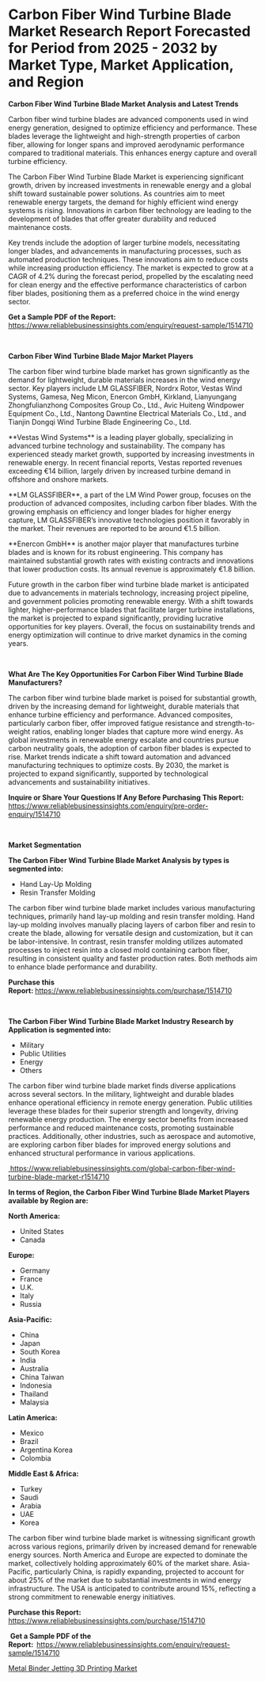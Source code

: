 <p><h1>Carbon Fiber Wind Turbine Blade Market Research Report Forecasted for Period from 2025 -  2032 by Market Type, Market Application, and Region</h1></p><p><strong>Carbon Fiber Wind Turbine Blade Market Analysis and Latest Trends</strong></p>
<p><p>Carbon fiber wind turbine blades are advanced components used in wind energy generation, designed to optimize efficiency and performance. These blades leverage the lightweight and high-strength properties of carbon fiber, allowing for longer spans and improved aerodynamic performance compared to traditional materials. This enhances energy capture and overall turbine efficiency.</p><p>The Carbon Fiber Wind Turbine Blade Market is experiencing significant growth, driven by increased investments in renewable energy and a global shift toward sustainable power solutions. As countries aim to meet renewable energy targets, the demand for highly efficient wind energy systems is rising. Innovations in carbon fiber technology are leading to the development of blades that offer greater durability and reduced maintenance costs.</p><p>Key trends include the adoption of larger turbine models, necessitating longer blades, and advancements in manufacturing processes, such as automated production techniques. These innovations aim to reduce costs while increasing production efficiency. The market is expected to grow at a CAGR of 4.2% during the forecast period, propelled by the escalating need for clean energy and the effective performance characteristics of carbon fiber blades, positioning them as a preferred choice in the wind energy sector.</p></p>
<p><strong>Get a Sample PDF of the Report:&nbsp;</strong> <a href="https://www.reliablebusinessinsights.com/enquiry/request-sample/1514710?utm_campaign=2310&utm_medium=2&utm_source=Github&utm_content=ia&utm_term=29032025&utm_id=carbon-fiber-wind-turbine-blade">https://www.reliablebusinessinsights.com/enquiry/request-sample/1514710</a></p>
<p>&nbsp;</p>
<p><strong>Carbon Fiber Wind Turbine Blade Major Market Players</strong></p>
<p><p>The carbon fiber wind turbine blade market has grown significantly as the demand for lightweight, durable materials increases in the wind energy sector. Key players include LM GLASSFIBER, Nordrx Rotor, Vestas Wind Systems, Gamesa, Neg Micon, Enercon GmbH, Kirkland, Lianyungang Zhongfulianzhong Composites Group Co., Ltd., Avic Huiteng Windpower Equipment Co., Ltd., Nantong Dawntine Electrical Materials Co., Ltd., and Tianjin Dongqi Wind Turbine Blade Engineering Co., Ltd.</p><p>**Vestas Wind Systems** is a leading player globally, specializing in advanced turbine technology and sustainability. The company has experienced steady market growth, supported by increasing investments in renewable energy. In recent financial reports, Vestas reported revenues exceeding €14 billion, largely driven by increased turbine demand in offshore and onshore markets.</p><p>**LM GLASSFIBER**, a part of the LM Wind Power group, focuses on the production of advanced composites, including carbon fiber blades. With the growing emphasis on efficiency and longer blades for higher energy capture, LM GLASSFIBER’s innovative technologies position it favorably in the market. Their revenues are reported to be around €1.5 billion.</p><p>**Enercon GmbH** is another major player that manufactures turbine blades and is known for its robust engineering. This company has maintained substantial growth rates with existing contracts and innovations that lower production costs. Its annual revenue is approximately €1.8 billion.</p><p>Future growth in the carbon fiber wind turbine blade market is anticipated due to advancements in materials technology, increasing project pipeline, and government policies promoting renewable energy. With a shift towards lighter, higher-performance blades that facilitate larger turbine installations, the market is projected to expand significantly, providing lucrative opportunities for key players. Overall, the focus on sustainability trends and energy optimization will continue to drive market dynamics in the coming years.</p></p>
<p>&nbsp;</p>
<p><strong>What Are The Key Opportunities For Carbon Fiber Wind Turbine Blade Manufacturers?</strong></p>
<p><p>The carbon fiber wind turbine blade market is poised for substantial growth, driven by the increasing demand for lightweight, durable materials that enhance turbine efficiency and performance. Advanced composites, particularly carbon fiber, offer improved fatigue resistance and strength-to-weight ratios, enabling longer blades that capture more wind energy. As global investments in renewable energy escalate and countries pursue carbon neutrality goals, the adoption of carbon fiber blades is expected to rise. Market trends indicate a shift toward automation and advanced manufacturing techniques to optimize costs. By 2030, the market is projected to expand significantly, supported by technological advancements and sustainability initiatives.</p></p>
<p><strong>Inquire or Share Your Questions If Any Before Purchasing This Report:</strong> <a href="https://www.reliablebusinessinsights.com/enquiry/pre-order-enquiry/1514710?utm_campaign=2310&utm_medium=2&utm_source=Github&utm_content=ia&utm_term=29032025&utm_id=carbon-fiber-wind-turbine-blade">https://www.reliablebusinessinsights.com/enquiry/pre-order-enquiry/1514710</a></p>
<p>&nbsp;</p>
<p><strong>Market Segmentation</strong></p>
<p><strong>The Carbon Fiber Wind Turbine Blade Market Analysis by types is segmented into:</strong></p>
<p><ul><li>Hand Lay-Up Molding</li><li>Resin Transfer Molding</li></ul></p>
<p><p>The carbon fiber wind turbine blade market includes various manufacturing techniques, primarily hand lay-up molding and resin transfer molding. Hand lay-up molding involves manually placing layers of carbon fiber and resin to create the blade, allowing for versatile design and customization, but it can be labor-intensive. In contrast, resin transfer molding utilizes automated processes to inject resin into a closed mold containing carbon fiber, resulting in consistent quality and faster production rates. Both methods aim to enhance blade performance and durability.</p></p>
<p><strong>Purchase this Report:&nbsp;</strong><a href="https://www.reliablebusinessinsights.com/purchase/1514710?utm_campaign=2310&utm_medium=2&utm_source=Github&utm_content=ia&utm_term=29032025&utm_id=carbon-fiber-wind-turbine-blade">https://www.reliablebusinessinsights.com/purchase/1514710</a></p>
<p>&nbsp;</p>
<p><strong>The Carbon Fiber Wind Turbine Blade Market Industry Research by Application is segmented into:</strong></p>
<p><ul><li>Military</li><li>Public Utilities</li><li>Energy</li><li>Others</li></ul></p>
<p><p>The carbon fiber wind turbine blade market finds diverse applications across several sectors. In the military, lightweight and durable blades enhance operational efficiency in remote energy generation. Public utilities leverage these blades for their superior strength and longevity, driving renewable energy production. The energy sector benefits from increased performance and reduced maintenance costs, promoting sustainable practices. Additionally, other industries, such as aerospace and automotive, are exploring carbon fiber blades for improved energy solutions and enhanced structural performance in various applications.</p></p>
<p><a href="https://www.reliablebusinessinsights.com/global-carbon-fiber-wind-turbine-blade-market-r1514710?utm_campaign=2310&utm_medium=2&utm_source=Github&utm_content=ia&utm_term=29032025&utm_id=carbon-fiber-wind-turbine-blade">&nbsp;https://www.reliablebusinessinsights.com/global-carbon-fiber-wind-turbine-blade-market-r1514710</a></p>
<p><strong>In terms of Region, the Carbon Fiber Wind Turbine Blade Market Players available by Region are:</strong></p>
<p>
    <p> <strong> North America: </strong>
        <ul>
            <li>United States</li>
            <li>Canada</li>
        </ul>
        </p> 
    <p> <strong> Europe: </strong>
        <ul>
            <li>Germany</li>
            <li>France</li>
            <li>U.K.</li>
            <li>Italy</li>
            <li>Russia</li>
        </ul>
        </p> 
    <p> <strong> Asia-Pacific: </strong>
        <ul>
            <li>China</li>
            <li>Japan</li>
            <li>South Korea</li>
            <li>India</li>
            <li>Australia</li>
            <li>China Taiwan</li>
            <li>Indonesia</li>
            <li>Thailand</li>
            <li>Malaysia</li>
        </ul>
        </p> 
    <p> <strong> Latin America: </strong>
        <ul>
            <li>Mexico</li>
            <li>Brazil</li>
            <li>Argentina Korea</li>
            <li>Colombia</li>
        </ul>
        </p> 
    <p> <strong> Middle East & Africa: </strong>
        <ul>
            <li>Turkey</li>
            <li>Saudi</li>
            <li>Arabia</li>
            <li>UAE</li>
            <li>Korea</li>
        </ul>
    </p>
    </p>
<p><p>The carbon fiber wind turbine blade market is witnessing significant growth across various regions, primarily driven by increased demand for renewable energy sources. North America and Europe are expected to dominate the market, collectively holding approximately 60% of the market share. Asia-Pacific, particularly China, is rapidly expanding, projected to account for about 25% of the market due to substantial investments in wind energy infrastructure. The USA is anticipated to contribute around 15%, reflecting a strong commitment to renewable energy initiatives.</p></p>
<p><strong>Purchase this Report: </strong><a href="https://www.reliablebusinessinsights.com/purchase/1514710?utm_campaign=2310&utm_medium=2&utm_source=Github&utm_content=ia&utm_term=29032025&utm_id=carbon-fiber-wind-turbine-blade">https://www.reliablebusinessinsights.com/purchase/1514710</a></p>
<p>&nbsp;<strong>Get a Sample PDF of the Report:&nbsp;&nbsp;</strong><a href="https://www.reliablebusinessinsights.com/enquiry/request-sample/1514710?utm_campaign=2310&utm_medium=2&utm_source=Github&utm_content=ia&utm_term=29032025&utm_id=carbon-fiber-wind-turbine-blade">https://www.reliablebusinessinsights.com/enquiry/request-sample/1514710</a></p>
<p><strong></strong></p>
<p><p><a href="https://github.com/GenaGaines34/Market-Research-Report-List-2/blob/main/metal-binder-jetting-3d-printing-market.md?utm_campaign=2310&utm_medium=2&utm_source=Github&utm_content=ia&utm_term=29032025&utm_id=carbon-fiber-wind-turbine-blade">Metal Binder Jetting 3D Printing Market</a></p></p>